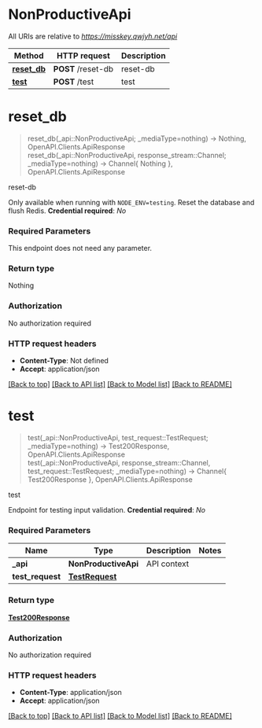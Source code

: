 # NonProductiveApi

All URIs are relative to *https://misskey.qwjyh.net/api*

Method | HTTP request | Description
------------- | ------------- | -------------
[**reset_db**](NonProductiveApi.md#reset_db) | **POST** /reset-db | reset-db
[**test**](NonProductiveApi.md#test) | **POST** /test | test


# **reset_db**
> reset_db(_api::NonProductiveApi; _mediaType=nothing) -> Nothing, OpenAPI.Clients.ApiResponse <br/>
> reset_db(_api::NonProductiveApi, response_stream::Channel; _mediaType=nothing) -> Channel{ Nothing }, OpenAPI.Clients.ApiResponse

reset-db

Only available when running with <code>NODE_ENV=testing</code>. Reset the database and flush Redis.  **Credential required**: *No*

### Required Parameters
This endpoint does not need any parameter.

### Return type

Nothing

### Authorization

No authorization required

### HTTP request headers

 - **Content-Type**: Not defined
 - **Accept**: application/json

[[Back to top]](#) [[Back to API list]](../README.md#api-endpoints) [[Back to Model list]](../README.md#models) [[Back to README]](../README.md)

# **test**
> test(_api::NonProductiveApi, test_request::TestRequest; _mediaType=nothing) -> Test200Response, OpenAPI.Clients.ApiResponse <br/>
> test(_api::NonProductiveApi, response_stream::Channel, test_request::TestRequest; _mediaType=nothing) -> Channel{ Test200Response }, OpenAPI.Clients.ApiResponse

test

Endpoint for testing input validation.  **Credential required**: *No*

### Required Parameters

Name | Type | Description  | Notes
------------- | ------------- | ------------- | -------------
 **_api** | **NonProductiveApi** | API context | 
**test_request** | [**TestRequest**](TestRequest.md)|  | 

### Return type

[**Test200Response**](Test200Response.md)

### Authorization

No authorization required

### HTTP request headers

 - **Content-Type**: application/json
 - **Accept**: application/json

[[Back to top]](#) [[Back to API list]](../README.md#api-endpoints) [[Back to Model list]](../README.md#models) [[Back to README]](../README.md)

